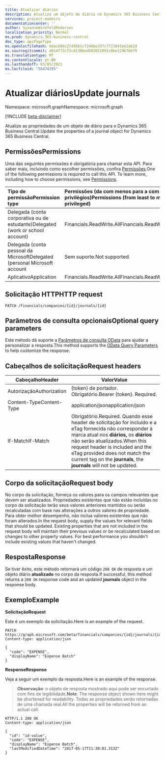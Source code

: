 ```yaml
---
title: Atualizar diários
description: Atualiza um objeto de diário no Dynamics 365 Business Central.
services: project-madeira
documentationcenter: ''
author: SusanneWindfeldPedersen
localization_priority: Normal
ms.prod: dynamics-365-business-central
doc_type: apiPageType
ms.openlocfilehash: 6dacb86c27d45b1cf248be337c7723843ee2a02d
ms.sourcegitcommit: d014f72cf2cd130bedb02651092c0be12967b679
ms.translationtype: MT
ms.contentlocale: pt-BR
ms.lasthandoff: 03/05/2021
ms.locfileid: "50474355"
---
```

# <a name="update-journals"></a><span data-ttu-id="094b6-103">Atualizar diários</span><span class="sxs-lookup"><span data-stu-id="094b6-103">Update journals</span></span>

<span data-ttu-id="094b6-104">Namespace: microsoft.graph</span><span class="sxs-lookup"><span data-stu-id="094b6-104">Namespace: microsoft.graph</span></span>

[!INCLUDE [beta-disclaimer](../../includes/beta-disclaimer.md)]

<span data-ttu-id="094b6-105">Atualize as propriedades de um objeto de diário para o Dynamics 365 Business Central.</span><span class="sxs-lookup"><span data-stu-id="094b6-105">Update the properties of a journal object for Dynamics 365 Business Central.</span></span>

## <a name="permissions"></a><span data-ttu-id="094b6-106">Permissões</span><span class="sxs-lookup"><span data-stu-id="094b6-106">Permissions</span></span>
<span data-ttu-id="094b6-p101">Uma das seguintes permissões é obrigatória para chamar esta API. Para saber mais, incluindo como escolher permissões, confira [Permissões](/graph/permissions-reference).</span><span class="sxs-lookup"><span data-stu-id="094b6-p101">One of the following permissions is required to call this API. To learn more, including how to choose permissions, see [Permissions](/graph/permissions-reference).</span></span>

|<span data-ttu-id="094b6-109">Tipo de permissão</span><span class="sxs-lookup"><span data-stu-id="094b6-109">Permission type</span></span> |<span data-ttu-id="094b6-110">Permissões (da com menos para a com mais privilégios)</span><span class="sxs-lookup"><span data-stu-id="094b6-110">Permissions (from least to most privileged)</span></span>|
|:---------------|:------------------------------------------|
|<span data-ttu-id="094b6-111">Delegada (conta corporativa ou de estudante)</span><span class="sxs-lookup"><span data-stu-id="094b6-111">Delegated (work or school account)</span></span>|<span data-ttu-id="094b6-112">Financials.ReadWrite.All</span><span class="sxs-lookup"><span data-stu-id="094b6-112">Financials.ReadWrite.All</span></span> |
|<span data-ttu-id="094b6-113">Delegada (conta pessoal da Microsoft</span><span class="sxs-lookup"><span data-stu-id="094b6-113">Delegated (personal Microsoft account</span></span>|<span data-ttu-id="094b6-114">Sem suporte.</span><span class="sxs-lookup"><span data-stu-id="094b6-114">Not supported.</span></span>|
|<span data-ttu-id="094b6-115">Aplicativo</span><span class="sxs-lookup"><span data-stu-id="094b6-115">Application</span></span>|<span data-ttu-id="094b6-116">Financials.ReadWrite.All</span><span class="sxs-lookup"><span data-stu-id="094b6-116">Financials.ReadWrite.All</span></span>|

## <a name="http-request"></a><span data-ttu-id="094b6-117">Solicitação HTTP</span><span class="sxs-lookup"><span data-stu-id="094b6-117">HTTP request</span></span>

```
PATCH /financials/companies/{id}/journals/{id}
```

## <a name="optional-query-parameters"></a><span data-ttu-id="094b6-118">Parâmetros de consulta opcionais</span><span class="sxs-lookup"><span data-stu-id="094b6-118">Optional query parameters</span></span>
<span data-ttu-id="094b6-119">Este método dá suporte a [Parâmetros de consulta OData](/graph/query-parameters) para ajudar a personalizar a resposta.</span><span class="sxs-lookup"><span data-stu-id="094b6-119">This method supports the [OData Query Parameters](/graph/query-parameters) to help customize the response.</span></span>

## <a name="request-headers"></a><span data-ttu-id="094b6-120">Cabeçalhos de solicitação</span><span class="sxs-lookup"><span data-stu-id="094b6-120">Request headers</span></span>
|<span data-ttu-id="094b6-121">Cabeçalho</span><span class="sxs-lookup"><span data-stu-id="094b6-121">Header</span></span>        |<span data-ttu-id="094b6-122">Valor</span><span class="sxs-lookup"><span data-stu-id="094b6-122">Value</span></span>                    |
|--------------|-------------------------|
|<span data-ttu-id="094b6-123">Autorização</span><span class="sxs-lookup"><span data-stu-id="094b6-123">Authorization</span></span> |<span data-ttu-id="094b6-p102">{token} de portador. Obrigatório.</span><span class="sxs-lookup"><span data-stu-id="094b6-p102">Bearer {token}. Required.</span></span>|
|<span data-ttu-id="094b6-126">Content-Type</span><span class="sxs-lookup"><span data-stu-id="094b6-126">Content-Type</span></span>  |<span data-ttu-id="094b6-127">application/json</span><span class="sxs-lookup"><span data-stu-id="094b6-127">application/json</span></span>         |
|<span data-ttu-id="094b6-128">If-Match</span><span class="sxs-lookup"><span data-stu-id="094b6-128">If-Match</span></span>      |<span data-ttu-id="094b6-129">Obrigatório.</span><span class="sxs-lookup"><span data-stu-id="094b6-129">Required.</span></span> <span data-ttu-id="094b6-130">Quando esse header de solicitação for incluído e a eTag fornecida não corresponder à marca atual nos **diários,** os **diários** não serão atualizados.</span><span class="sxs-lookup"><span data-stu-id="094b6-130">When this request header is included and the eTag provided does not match the current tag on the **journals**, the **journals** will not be updated.</span></span> |

## <a name="request-body"></a><span data-ttu-id="094b6-131">Corpo da solicitação</span><span class="sxs-lookup"><span data-stu-id="094b6-131">Request body</span></span>
<span data-ttu-id="094b6-p104">No corpo da solicitação, forneça os valores para os campos relevantes que devem ser atualizados. Propriedades existentes que não estão incluídas no corpo da solicitação terão seus valores anteriores mantidos ou serão recalculadas com base nas alterações a outros valores de propriedade. Para obter melhor desempenho, não inclua valores existentes que não foram alterados.</span><span class="sxs-lookup"><span data-stu-id="094b6-p104">In the request body, supply the values for relevant fields that should be updated. Existing properties that are not included in the request body will maintain their previous values or be recalculated based on changes to other property values. For best performance you shouldn't include existing values that haven't changed.</span></span>

## <a name="response"></a><span data-ttu-id="094b6-135">Resposta</span><span class="sxs-lookup"><span data-stu-id="094b6-135">Response</span></span>
<span data-ttu-id="094b6-136">Se tiver êxito, este método retornará um código `200 OK` de resposta e um objeto diário **atualizado** no corpo da resposta.</span><span class="sxs-lookup"><span data-stu-id="094b6-136">If successful, this method returns a `200 OK` response code and an updated **journals** object in the response body.</span></span>

## <a name="example"></a><span data-ttu-id="094b6-137">Exemplo</span><span class="sxs-lookup"><span data-stu-id="094b6-137">Example</span></span>

<span data-ttu-id="094b6-138">**Solicitação**</span><span class="sxs-lookup"><span data-stu-id="094b6-138">**Request**</span></span>

<span data-ttu-id="094b6-139">Este é um exemplo da solicitação.</span><span class="sxs-lookup"><span data-stu-id="094b6-139">Here is an example of the request.</span></span>
```http
PATCH https://graph.microsoft.com/beta/financials/companies/{id}/journals/{id}
Content-type: application/json

{
  "code": "EXPENSE",
  "displayName": "Expense Batch"
}
```

<span data-ttu-id="094b6-140">**Response**</span><span class="sxs-lookup"><span data-stu-id="094b6-140">**Response**</span></span>

<span data-ttu-id="094b6-141">Veja a seguir um exemplo da resposta.</span><span class="sxs-lookup"><span data-stu-id="094b6-141">Here is an example of the response.</span></span> 

> <span data-ttu-id="094b6-142">**Observação**: o objeto de resposta mostrado aqui pode ser encurtado com fins de legibilidade.</span><span class="sxs-lookup"><span data-stu-id="094b6-142">**Note**: The response object shown here might be shortened for readability.</span></span> <span data-ttu-id="094b6-143">Todas as propriedades serão retornadas de uma chamada real.</span><span class="sxs-lookup"><span data-stu-id="094b6-143">All the properties will be returned from an actual call.</span></span>

```http
HTTP/1.1 200 OK
Content-type: application/json

{
  "id": "id-value",
  "code": "EXPENSE",
  "displayName": "Expense Batch",
  "lastModifiedDateTime": "2017-05-17T11:30:01.313Z"
}
```




